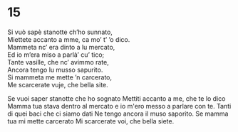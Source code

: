 # 15  
  
Si vuò sapè stanotte ch’ho sunnato,  
Miettete accanto a mme, ca mo’ t’ ’o dico.  
Mammeta nc’ era dinto a lu mercato,  
Ed io m’era miso a parlà’ cu’ tico;  
Tante vasille, che nc’ avimmo rate,  
Ancora tengo lu musso sapurito.  
Si mammeta me mette ’n carcerato,  
Me scarcerate vuje, che bella site.

Se vuoi saper stanotte che ho sognato
Mettiti accanto a me, che te lo dico
Mamma tua stava dentro al mercato
e io m'ero messo a parlare con te.
Tanti di quei baci che ci siamo dati
Ne tengo ancora il muso saporito.
Se mamma tua mi mette carcerato
Mi scarcerate voi, che bella siete.
